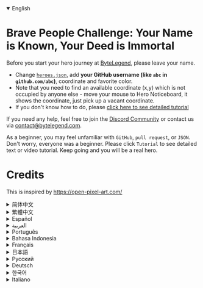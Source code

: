 <details open='true'>
<summary>English</summary>

# Brave People Challenge: Your Name is Known, Your Deed is Immortal

Before you start your hero journey at [ByteLegend](https://bytelegend.com), please leave your name.

- Change [`heroes.json`](https://github.com/ByteLegendQuest/remember-brave-people/blob/main/heroes.json), add **your GitHub username (like `abc` in `github.com/abc`)**, coordinate and favorite color.
- Note that you need to find an available coordinate (x,y) which is not occupied by anyone else - move your mouse to Hero Noticeboard, it shows the coordinate, just pick up a vacant coordinate.
- If you don't know how to do, please [click here to see detailed tutorial](https://github.com/ByteLegendQuest/remember-brave-people/blob/main/docs/en/create-pr-via-web-editor.md)

If you need any help, feel free to join the [Discord Community](https://discord.gg/35RreUUGWt) or contact us via [contact@bytelegend.com](mailto:contact@bytelegend.com).

As a beginner, you may feel unfamiliar with `GitHub`, `pull request`, or `JSON`.
Don't worry, everyone was a beginner. Please click `Tutorial` to see detailed
text or video tutorial. Keep going and you will be a real hero.

# Credits

This is inspired by https://open-pixel-art.com/
</details>
<details>
<summary>简体中文</summary>

# 勇士挑战：你的名字镌刻此处，你的功绩永世长存

在开始[字节传说](https://bytelegend.com)的英雄旅程之前，请留下你的名字。

- 修改[`heroes.json`](https://github.com/ByteLegendQuest/remember-brave-people/blob/main/heroes.json)，在里面添加一行，写上你的**GitHub注册用户名(如`github.com/abc`里面的`abc`)**，坐标和喜欢的颜色。
- 注意，你需要选择一个没有被人占用过的格子(x,y)：将鼠标移动到英雄榜上，你可以在下方看到每个格子的坐标。
- 如果你不知道如何做，请[点击这里查看详细的图文教程](https://github.com/ByteLegendQuest/remember-brave-people/blob/main/docs/zh/create-pr-via-web-editor.md)。

如果你需要任何帮助，欢迎加入官方玩家QQ群（在[首页](https://bytelegend.com)右下角的`联系 & 关于`菜单里可以找到入群方式）或者[Discord社区](https://discord.gg/PvmqK3hF)，或email至[contact@bytelegend.com](mailto:contact@bytelegend.com)。

作为初学者，您可能对`GitHub`, `pull request`, `JSON`这些概念十分陌生。没关系，每个人都曾是初学者。
请点击左侧的`教程`查看详细的文字或视频教程。坚持下去，你会成为真正的英雄。

# 致谢

本项目受 https://open-pixel-art.com/ 启发。
</details>
<details>
<summary>繁體中文</summary>

<h1>勇敢的人挑戰：你的名字是已知的，你的行為是不朽的</h1><p>在您開始您在<a href="https://bytelegend.com" target="_blank">ByteLegend</a>的英雄之旅之前，請留下您的名字。</p><ul><li>更改<a href="https://github.com/ByteLegendQuest/remember-brave-people/blob/main/heroes.json" target="_blank"><code class="notranslate">heroes.json</code></a> ，添加<strong>您的 GitHub 用戶名（如<code class="notranslate">github.com/abc</code>中的<code class="notranslate">abc</code> ）</strong> ，坐標和喜歡的顏色。</li><li>請注意，您需要找到一個未被其他人佔用的可用坐標（x，y） - 將鼠標移至英雄佈告欄，它會顯示坐標，只需選擇一個空坐標即可。</li><li>如果你不知道怎麼做，請<a href="https://github.com/ByteLegendQuest/remember-brave-people/blob/main/docs/en/create-pr-via-web-editor.md" target="_blank">點擊這裡查看詳細教程</a></li></ul><p>如果您需要任何幫助，請隨時加入<a href="https://discord.gg/35RreUUGWt" target="_blank">Discord 社區</a>或通過<a href="mailto:contact@bytelegend.com" target="_blank">contact@bytelegend.com</a>聯繫我們。</p><p>作為初學者，您可能對<code class="notranslate">GitHub</code> 、 <code class="notranslate">pull request</code>或<code class="notranslate">JSON</code>感到陌生。別擔心，每個人都是初學者。請點擊<code class="notranslate">Tutorial</code>查看詳細的文字或視頻教程。繼續前進，您將成為真正的英雄。</p><h1>學分</h1><p>這是受到 https://open-pixel-art.com/ 的啟發</p></details>
<details>
<summary>Español</summary>

<h1>Desafío de personas valientes: tu nombre es conocido, tu acción es inmortal</h1><p> Antes de comenzar su viaje de héroe en <a href="https://bytelegend.com" target="_blank">ByteLegend</a> , deje su nombre.</p><ul><li> Cambie <a href="https://github.com/ByteLegendQuest/remember-brave-people/blob/main/heroes.json" target="_blank"><code class="notranslate">heroes.json</code></a> , agregue <strong>su nombre de usuario de GitHub (como <code class="notranslate">abc</code> en <code class="notranslate">github.com/abc</code> )</strong> , coordine y color favorito.</li><li> Tenga en cuenta que necesita encontrar una coordenada disponible (x, y) que no esté ocupada por nadie más: mueva el mouse hacia Hero Noticeboard, muestra la coordenada, simplemente elija una coordenada vacante.</li><li> Si no sabe cómo hacerlo, <a href="https://github.com/ByteLegendQuest/remember-brave-people/blob/main/docs/en/create-pr-via-web-editor.md" target="_blank">haga clic aquí para ver el tutorial detallado.</a></li></ul><p> Si necesita ayuda, no dude en unirse a la <a href="https://discord.gg/35RreUUGWt" target="_blank">comunidad de Discord</a> o contáctenos a través de <a href="mailto:contact@bytelegend.com" target="_blank">contact@bytelegend.com</a> .</p><p> Como principiante, es posible que no esté familiarizado con <code class="notranslate">GitHub</code> , <code class="notranslate">pull request</code> de extracción o <code class="notranslate">JSON</code> . No te preocupes, todos eran principiantes. Haga clic en <code class="notranslate">Tutorial</code> para ver un texto detallado o un video tutorial. Sigue adelante y serás un verdadero héroe.</p><h1> Créditos</h1><p> Esto está inspirado en https://open-pixel-art.com/</p></details>
<details>
<summary>العربية</summary>

<h1 style=";text-align:right;direction:rtl">تحدي الأشخاص الشجعان: اسمك معروف ، فعلك خالد</h1><p style=";text-align:right;direction:rtl"> قبل أن تبدأ رحلتك البطل في <a href="https://bytelegend.com" target="_blank">ByteLegend</a> ، يرجى ترك اسمك.</p><ul style=";text-align:right;direction:rtl"><li style=";text-align:right;direction:rtl"> قم بتغيير <a href="https://github.com/ByteLegendQuest/remember-brave-people/blob/main/heroes.json" target="_blank"><code class="notranslate">heroes.json</code></a> ، وأضف <strong>اسم مستخدم GitHub الخاص بك (مثل <code class="notranslate">abc</code> في <code class="notranslate">github.com/abc</code> )</strong> ، وقم بالتنسيق واللون المفضل.</li><li style=";text-align:right;direction:rtl"> لاحظ أنك بحاجة إلى العثور على إحداثيات متاحة (س ، ص) لا يشغلها أي شخص آخر - حرك الماوس إلى لوحة ملاحظات Hero ، فهي تُظهر الإحداثيات ، ما عليك سوى اختيار إحداثيات شاغرة.</li><li style=";text-align:right;direction:rtl"> إذا كنت لا تعرف كيفية القيام بذلك ، فالرجاء <a href="https://github.com/ByteLegendQuest/remember-brave-people/blob/main/docs/en/create-pr-via-web-editor.md" target="_blank">النقر هنا لمشاهدة البرنامج التعليمي المفصل</a></li></ul><p style=";text-align:right;direction:rtl"> إذا كنت بحاجة إلى أي مساعدة ، فلا تتردد في الانضمام إلى <a href="https://discord.gg/35RreUUGWt" target="_blank">مجتمع Discord</a> أو الاتصال بنا عبر <a href="mailto:contact@bytelegend.com" target="_blank">contact@bytelegend.com</a> .</p><p style=";text-align:right;direction:rtl"> كمبتدئ ، قد تشعر بأنك غير معتاد على <code class="notranslate">GitHub</code> أو <code class="notranslate">pull request</code> أو <code class="notranslate">JSON</code> . لا تقلق ، كان الجميع مبتدئين. الرجاء النقر فوق <code class="notranslate">Tutorial</code> لمشاهدة نص مفصل أو فيديو تعليمي. استمر وستكون بطلا حقيقيا.</p><h1 style=";text-align:right;direction:rtl"> الاعتمادات</h1><p style=";text-align:right;direction:rtl"> هذا مستوحى من https://open-pixel-art.com/</p></details>
<details>
<summary>Português</summary>

<h1>Brave People Challenge: Seu nome é conhecido, sua ação é imortal</h1><p> Antes de iniciar sua jornada de herói no <a href="https://bytelegend.com" target="_blank">ByteLegend</a> , por favor, deixe seu nome.</p><ul><li> Altere <a href="https://github.com/ByteLegendQuest/remember-brave-people/blob/main/heroes.json" target="_blank"><code class="notranslate">heroes.json</code></a> , adicione <strong>seu nome de usuário do GitHub (como <code class="notranslate">abc</code> em <code class="notranslate">github.com/abc</code> )</strong> , coordenada e cor favorita.</li><li> Observe que você precisa encontrar uma coordenada disponível (x,y) que não esteja ocupada por mais ninguém - mova o mouse para o Hero Noticeboard, ele mostra a coordenada, apenas pegue uma coordenada vaga.</li><li> Se você não sabe como fazer, por favor <a href="https://github.com/ByteLegendQuest/remember-brave-people/blob/main/docs/en/create-pr-via-web-editor.md" target="_blank">clique aqui para ver o tutorial detalhado</a></li></ul><p> Se precisar de ajuda, sinta-se à vontade para se juntar à <a href="https://discord.gg/35RreUUGWt" target="_blank">Comunidade Discord</a> ou entre em contato conosco via <a href="mailto:contact@bytelegend.com" target="_blank">contact@bytelegend.com</a> .</p><p> Como iniciante, você pode não estar familiarizado com <code class="notranslate">GitHub</code> , <code class="notranslate">pull request</code> ou <code class="notranslate">JSON</code> . Não se preocupe, todo mundo era um iniciante. Clique em <code class="notranslate">Tutorial</code> para ver o texto detalhado ou o tutorial em vídeo. Continue e você será um verdadeiro herói.</p><h1> Créditos</h1><p> Isso é inspirado em https://open-pixel-art.com/</p></details>
<details>
<summary>Bahasa Indonesia</summary>

<h1>Tantangan Orang Berani: Nama Anda Dikenal, Perbuatan Anda Abadi</h1><p> Sebelum Anda memulai perjalanan pahlawan Anda di <a href="https://bytelegend.com" target="_blank">ByteLegend</a> , silakan tinggalkan nama Anda.</p><ul><li> Ubah <a href="https://github.com/ByteLegendQuest/remember-brave-people/blob/main/heroes.json" target="_blank"><code class="notranslate">heroes.json</code></a> , tambahkan <strong>nama pengguna GitHub Anda (seperti <code class="notranslate">abc</code> di <code class="notranslate">github.com/abc</code> )</strong> , koordinat dan warna favorit.</li><li> Perhatikan bahwa Anda perlu menemukan koordinat yang tersedia (x,y) yang tidak ditempati oleh orang lain - gerakkan mouse Anda ke Papan Pengumuman Pahlawan, itu menunjukkan koordinat, cukup ambil koordinat yang kosong.</li><li> Jika Anda tidak tahu bagaimana melakukannya, silakan <a href="https://github.com/ByteLegendQuest/remember-brave-people/blob/main/docs/en/create-pr-via-web-editor.md" target="_blank">klik di sini untuk melihat tutorial terperinci</a></li></ul><p> Jika Anda memerlukan bantuan, jangan ragu untuk bergabung dengan <a href="https://discord.gg/35RreUUGWt" target="_blank">Komunitas Discord</a> atau hubungi kami melalui <a href="mailto:contact@bytelegend.com" target="_blank">contact@bytelegend.com</a> .</p><p> Sebagai pemula, Anda mungkin merasa asing dengan <code class="notranslate">GitHub</code> , <code class="notranslate">pull request</code> , atau <code class="notranslate">JSON</code> . Jangan khawatir, semua orang adalah pemula. Silahkan klik <code class="notranslate">Tutorial</code> untuk melihat teks atau video tutorial secara detail. Teruskan dan Anda akan menjadi pahlawan sejati.</p><h1> kredit</h1><p> Ini terinspirasi oleh https://open-pixel-art.com/</p></details>
<details>
<summary>Français</summary>

<h1>Brave People Challenge : Votre nom est connu, votre acte est immortel</h1><p> Avant de commencer votre voyage de héros chez <a href="https://bytelegend.com" target="_blank">ByteLegend</a> , veuillez laisser votre nom.</p><ul><li> Modifiez <a href="https://github.com/ByteLegendQuest/remember-brave-people/blob/main/heroes.json" target="_blank"><code class="notranslate">heroes.json</code></a> , ajoutez <strong>votre nom d&#39;utilisateur GitHub (comme <code class="notranslate">abc</code> dans <code class="notranslate">github.com/abc</code> )</strong> , coordonnez et couleur préférée.</li><li> Notez que vous devez trouver une coordonnée disponible (x, y) qui n&#39;est occupée par personne d&#39;autre - déplacez votre souris sur Hero Noticeboard, il affiche la coordonnée, prenez simplement une coordonnée vacante.</li><li> Si vous ne savez pas comment faire, veuillez <a href="https://github.com/ByteLegendQuest/remember-brave-people/blob/main/docs/en/create-pr-via-web-editor.md" target="_blank">cliquer ici pour voir le tutoriel détaillé</a></li></ul><p> Si vous avez besoin d&#39;aide, n&#39;hésitez pas à rejoindre la <a href="https://discord.gg/35RreUUGWt" target="_blank">communauté Discord</a> ou à nous contacter via <a href="mailto:contact@bytelegend.com" target="_blank">contact@bytelegend.com</a> .</p><p> En tant que débutant, vous ne vous sentirez peut-être pas familier avec <code class="notranslate">GitHub</code> , <code class="notranslate">pull request</code> ou <code class="notranslate">JSON</code> . Rassurez-vous, tout le monde était débutant. Veuillez cliquer sur <code class="notranslate">Tutorial</code> pour voir le texte détaillé ou le didacticiel vidéo. Continuez et vous serez un vrai héros.</p><h1> Crédits</h1><p> Ceci est inspiré de https://open-pixel-art.com/</p></details>
<details>
<summary>日本語</summary>

<h1>勇敢な人々の挑戦：あなたの名前は知られています、あなたの行為は不滅です</h1><p><a href="https://bytelegend.com" target="_blank">ByteLegend</a>でヒーローの旅を始める前に、名前を残してください。</p><ul><li> <a href="https://github.com/ByteLegendQuest/remember-brave-people/blob/main/heroes.json" target="_blank"><code class="notranslate">heroes.json</code></a>を変更し<strong><code class="notranslate">github.com/abc</code> GitHubのユーザー名（github.com/abcの<code class="notranslate">abc</code>など）</strong> 、座標、お気に入りの色を追加します。</li><li>他の人が使用していない使用可能な座標（x、y）を見つける必要があることに注意してください。マウスをヒーロー掲示板に移動すると、座標が表示され、空の座標を取得するだけです。</li><li>方法がわからない場合は、 <a href="https://github.com/ByteLegendQuest/remember-brave-people/blob/main/docs/en/create-pr-via-web-editor.md" target="_blank">ここをクリックして詳細なチュートリアルをご覧ください</a></li></ul><p>ヘルプが必要な場合は、 <a href="https://discord.gg/35RreUUGWt" target="_blank">Discordコミュニティ</a>に参加するか、contact <a href="mailto:contact@bytelegend.com" target="_blank">@ bytelegend.com</a>からお問い合わせください。</p><p>初心者の方は、 <code class="notranslate">GitHub</code> 、 <code class="notranslate">pull request</code> 、または<code class="notranslate">JSON</code>に慣れていないように感じるかもしれません。心配しないでください、誰もが初心者でした。詳細なテキストまたはビデオチュートリアルを表示するには、[ <code class="notranslate">Tutorial</code> ]をクリックしてください。続ければ、あなたは本当のヒーローになります。</p><h1>クレジット</h1><p>これはhttps://open-pixel-art.com/に触発されています</p></details>
<details>
<summary>Русский</summary>

<h1>Вызов смелых людей: Ваше имя известно, ваш поступок бессмертен</h1><p> Прежде чем начать свое героическое путешествие в <a href="https://bytelegend.com" target="_blank">ByteLegend</a> , пожалуйста, оставьте свое имя.</p><ul><li> Измените <a href="https://github.com/ByteLegendQuest/remember-brave-people/blob/main/heroes.json" target="_blank"><code class="notranslate">heroes.json</code></a> , добавьте <strong>свое имя пользователя GitHub (например, <code class="notranslate">abc</code> в <code class="notranslate">github.com/abc</code> )</strong> , координаты и любимый цвет.</li><li> Обратите внимание, что вам нужно найти доступную координату (x, y), которая никем не занята - наведите указатель мыши на доску объявлений героев, она показывает координату, просто выберите свободную координату.</li><li> Если вы не знаете, как это сделать, <a href="https://github.com/ByteLegendQuest/remember-brave-people/blob/main/docs/en/create-pr-via-web-editor.md" target="_blank">нажмите здесь, чтобы просмотреть подробное руководство.</a></li></ul><p> Если вам нужна помощь, присоединяйтесь к <a href="https://discord.gg/35RreUUGWt" target="_blank">сообществу Discord</a> или свяжитесь с нами по <a href="mailto:contact@bytelegend.com" target="_blank">адресу contact@bytelegend.com</a> .</p><p> Как новичок, вы можете чувствовать себя незнакомым с <code class="notranslate">GitHub</code> , <code class="notranslate">pull request</code> или <code class="notranslate">JSON</code> . Не волнуйтесь, все были новичками. Нажмите <code class="notranslate">Tutorial</code> , чтобы просмотреть подробный текстовый или видеоурок. Продолжайте в том же духе, и вы станете настоящим героем.</p><h1> Кредиты</h1><p> Это вдохновлено https://open-pixel-art.com/</p></details>
<details>
<summary>Deutsch</summary>

<h1>Brave People Challenge: Dein Name ist bekannt, deine Tat ist unsterblich</h1><p> Bevor Sie Ihre Heldenreise bei <a href="https://bytelegend.com" target="_blank">ByteLegend beginnen</a> , hinterlassen Sie bitte Ihren Namen.</p><ul><li> Ändern <a href="https://github.com/ByteLegendQuest/remember-brave-people/blob/main/heroes.json" target="_blank"><code class="notranslate">heroes.json</code></a> , fügen <strong>Sie Ihren GitHub-Benutzernamen (wie <code class="notranslate">abc</code> in <code class="notranslate">github.com/abc</code> )</strong> , Koordinate und Lieblingsfarbe hinzu.</li><li> Beachten Sie, dass Sie eine verfügbare Koordinate (x,y) finden müssen, die von niemand anderem besetzt ist – bewegen Sie Ihre Maus auf das Hero Noticeboard, es zeigt die Koordinate, nehmen Sie einfach eine freie Koordinate auf.</li><li> Wenn Sie nicht wissen, wie das geht, <a href="https://github.com/ByteLegendQuest/remember-brave-people/blob/main/docs/en/create-pr-via-web-editor.md" target="_blank">klicken Sie bitte hier, um ein detailliertes Tutorial zu sehen</a></li></ul><p> Wenn Sie Hilfe benötigen, können Sie sich gerne der <a href="https://discord.gg/35RreUUGWt" target="_blank">Discord Community</a> anschließen oder uns über <a href="mailto:contact@bytelegend.com" target="_blank">contact@bytelegend.com kontaktieren</a> .</p><p> Als Anfänger fühlen Sie sich möglicherweise mit <code class="notranslate">GitHub</code> , <code class="notranslate">pull request</code> oder <code class="notranslate">JSON</code> nicht vertraut. Keine Sorge, alle waren Anfänger. Bitte klicken Sie auf <code class="notranslate">Tutorial</code> , um einen ausführlichen Text oder ein Video-Tutorial anzuzeigen. Machen Sie weiter und Sie werden ein echter Held sein.</p><h1> Kredite</h1><p> Dies ist inspiriert von https://open-pixel-art.com/</p></details>
<details>
<summary>한국어</summary>

<h1>용감한 사람들 챌린지: 당신의 이름은 알려져 있고, 당신의 행위는 영원합니다</h1><p> <a href="https://bytelegend.com" target="_blank">ByteLegend</a> 에서 영웅의 여정을 시작하기 전에 이름을 남겨주세요.</p><ul><li> <a href="https://github.com/ByteLegendQuest/remember-brave-people/blob/main/heroes.json" target="_blank"><code class="notranslate">heroes.json</code></a> 을 변경하고 <strong>GitHub 사용자 이름(예: <code class="notranslate">github.com/abc</code> 의 <code class="notranslate">abc</code> )</strong> , 좌표 및 좋아하는 색상을 추가합니다.</li><li> 다른 사람이 차지하지 않은 사용 가능한 좌표(x,y)를 찾아야 합니다. 마우스를 영웅 게시판으로 이동하면 좌표가 표시되고 빈 좌표를 선택하기만 하면 됩니다.</li><li> 방법을 모르면 <a href="https://github.com/ByteLegendQuest/remember-brave-people/blob/main/docs/en/create-pr-via-web-editor.md" target="_blank">여기를 클릭하여 자세한 자습서를 참조하십시오.</a></li></ul><p> 도움이 필요하면 언제든지 <a href="https://discord.gg/35RreUUGWt" target="_blank">Discord 커뮤니티</a> 에 가입하거나 <a href="mailto:contact@bytelegend.com" target="_blank">contact@bytelegend.com</a> 을 통해 문의하세요.</p><p> 초보자로서 <code class="notranslate">GitHub</code> , <code class="notranslate">pull request</code> 또는 <code class="notranslate">JSON</code> 에 익숙하지 않을 수 있습니다. 걱정 마세요, 모두가 초보자였습니다. 자세한 텍스트 또는 비디오 자습서를 보려면 <code class="notranslate">Tutorial</code> 를 클릭하십시오. 계속하면 진정한 영웅이 될 것입니다.</p><h1> 크레딧</h1><p> 이것은 https://open-pixel-art.com/에서 영감을 받았습니다.</p></details>
<details>
<summary>Italiano</summary>

<h1>Sfida delle persone coraggiose: il tuo nome è noto, la tua azione è immortale</h1><p> Prima di iniziare il tuo viaggio da eroe su <a href="https://bytelegend.com" target="_blank">ByteLegend</a> , lascia il tuo nome.</p><ul><li> Cambia <a href="https://github.com/ByteLegendQuest/remember-brave-people/blob/main/heroes.json" target="_blank"><code class="notranslate">heroes.json</code></a> , aggiungi <strong>il tuo nome utente GitHub (come <code class="notranslate">abc</code> in <code class="notranslate">github.com/abc</code> )</strong> , coordina e colore preferito.</li><li> Nota che devi trovare una coordinata disponibile (x,y) che non sia occupata da nessun altro: sposta il mouse su Hero Noticeboard, mostra la coordinata, prendi solo una coordinata libera.</li><li> Se non sai come fare, <a href="https://github.com/ByteLegendQuest/remember-brave-people/blob/main/docs/en/create-pr-via-web-editor.md" target="_blank">clicca qui per vedere il tutorial dettagliato</a></li></ul><p> Se hai bisogno di aiuto, non esitare a unirti alla <a href="https://discord.gg/35RreUUGWt" target="_blank">community di Discord</a> o contattaci tramite <a href="mailto:contact@bytelegend.com" target="_blank">contact@bytelegend.com</a> .</p><p> Come principiante, potresti non avere familiarità con <code class="notranslate">GitHub</code> , <code class="notranslate">pull request</code> o <code class="notranslate">JSON</code> . Non preoccuparti, tutti erano principianti. Fare clic su <code class="notranslate">Tutorial</code> per visualizzare un testo dettagliato o un tutorial video. Continua così e sarai un vero eroe.</p><h1> Crediti</h1><p> Questo è ispirato da https://open-pixel-art.com/</p></details>